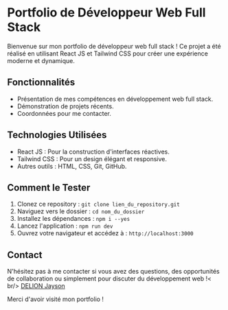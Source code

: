 # Portfolio de Développeur Web Full Stack

Bienvenue sur mon portfolio de développeur web full stack !    Ce projet a été réalisé en utilisant React JS et Tailwind CSS pour créer une expérience moderne et dynamique.

## Fonctionnalités

- Présentation de mes compétences en développement web full stack.
- Démonstration de projets récents.
- Coordonnées pour me contacter.

## Technologies Utilisées

- React JS : Pour la construction d'interfaces réactives.
- Tailwind CSS : Pour un design élégant et responsive.
- Autres outils : HTML, CSS, Git, GitHub.

## Comment le Tester

1. Clonez ce repository : `git clone lien_du_repository.git`
2. Naviguez vers le dossier : `cd nom_du_dossier`
3. Installez les dépendances : `npm i --yes`
4. Lancez l'application : `npm run dev`
5. Ouvrez votre navigateur et accédez à : `http://localhost:3000`

## Contact

N'hésitez pas à me contacter si vous avez des questions, des opportunités de collaboration ou simplement pour discuter du développement web !< br/>
[DELION Jayson](mailto:delionjayson@gmail.com)

Merci d'avoir visité mon portfolio !
